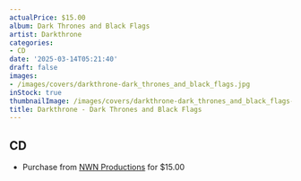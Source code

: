 ```yaml
---
actualPrice: $15.00
album: Dark Thrones and Black Flags
artist: Darkthrone
categories:
- CD
date: '2025-03-14T05:21:40'
draft: false
images:
- /images/covers/darkthrone-dark_thrones_and_black_flags.jpg
inStock: true
thumbnailImage: /images/covers/darkthrone-dark_thrones_and_black_flags-thumb.jpg
title: Darkthrone - Dark Thrones and Black Flags
---
```


## CD
* Purchase from [NWN Productions](http://shop.nwnprod.com/index.php?route=product/product&path=93&product_id=60770&sort=pd.name&order=ASC) for $15.00
